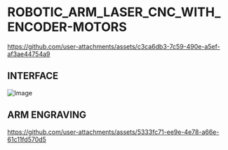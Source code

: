 # ROBOTIC_ARM_LASER_CNC_WITH_ENCODER-MOTORS
https://github.com/user-attachments/assets/c3ca6db3-7c59-490e-a5ef-af3ae44754a9
## INTERFACE
![Image](https://github.com/user-attachments/assets/028a38c8-482a-4771-ab05-c7e78548f547)
## ARM ENGRAVING
https://github.com/user-attachments/assets/5333fc71-ee9e-4e78-a66e-61c11fd570d5
